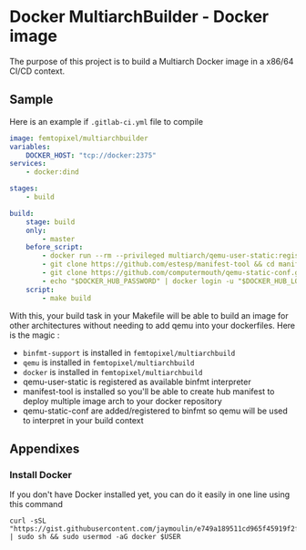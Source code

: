 Docker MultiarchBuilder - Docker image
=============================

The purpose of this project is to build a Multiarch Docker image in a x86/64 CI/CD context.

Sample
------

Here is an example if `.gitlab-ci.yml` file to compile
```yaml
image: femtopixel/multiarchbuilder
variables:
    DOCKER_HOST: "tcp://docker:2375"
services:
    - docker:dind

stages:
    - build

build:
    stage: build
    only:
        - master
    before_script:
        - docker run --rm --privileged multiarch/qemu-user-static:register --reset
        - git clone https://github.com/estesp/manifest-tool && cd manifest-tool && make && make install && cd .. && rm -Rf manifest-tool
        - git clone https://github.com/computermouth/qemu-static-conf.git && mkdir -p /lib/binfmt.d && cp qemu-static-conf/*.conf /lib/binfmt.d/ && systemctl restart systemd-binfmt.service
        - echo "$DOCKER_HUB_PASSWORD" | docker login -u "$DOCKER_HUB_LOGIN" --password-stdin
    script:
        - make build
```

With this, your build task in your Makefile will be able to build an image for other architectures without needing to add qemu into your dockerfiles. Here is the magic :
 - `binfmt-support` is installed in `femtopixel/multiarchbuild`
 - `qemu` is installed in `femtopixel/multiarchbuild`
 - `docker` is installed in `femtopixel/multiarchbuild`
 - qemu-user-static is registered as available binfmt interpreter
 - manifest-tool is installed so you'll be able to create hub manifest to deploy multiple image arch to your docker repository
 - qemu-static-conf are added/registered to binfmt so qemu will be used to interpret in your build context

Appendixes
---

### Install Docker

If you don't have Docker installed yet, you can do it easily in one line using this command
 
```
curl -sSL "https://gist.githubusercontent.com/jaymoulin/e749a189511cd965f45919f2f99e45f3/raw/0e650b38fde684c4ac534b254099d6d5543375f1/ARM%2520(Raspberry%2520PI)%2520Docker%2520Install" | sudo sh && sudo usermod -aG docker $USER
```


